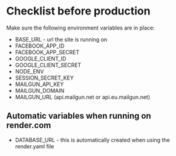 # Checklist before production

Make sure the following environment variables are in place:

- BASE_URL - url the site is running on
- FACEBOOK_APP_ID
- FACEBOOK_APP_SECRET
- GOOGLE_CLIENT_ID
- GOOGLE_CLIENT_SECRET
- NODE_ENV
- SESSION_SECRET_KEY
- MAILGUN_API_KEY
- MAILGUN_DOMAIN
- MAILGUN_URL (api.mailgun.net or api.eu.mailgun.net)

## Automatic variables when running on render.com

- DATABASE_URL - this is automatically created when using the render.yaml file
